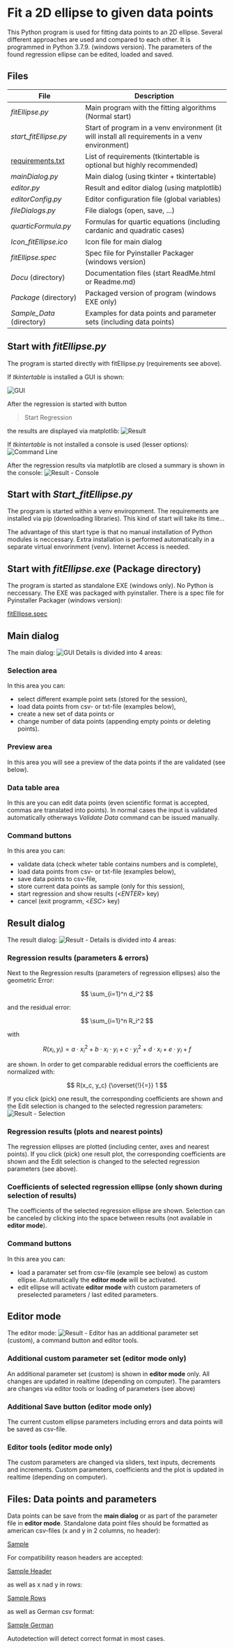 ﻿# Fit a 2D ellipse to given data points

This Python program is used for fitting data points to an 2D ellipse.
Several different approaches are used and compared to each other. It is programmed in Python 3.7.9. (windows version).
The parameters of the found regression ellipse can be edited, loaded and saved.

## Files
| File | Description |
|------------------|------------------------------------------|
| *fitEllipse.py* | Main program with the fitting algorithms (Normal start) |
| *start_fitEllipse.py* | Start of program in a venv environment (it will install all requirements in a venv environment) |
| [requirements.txt](requirements.txt "") |	List of requirements (tkintertable is optional but highly recommended) |
| *mainDialog.py* | Main dialog (using tkinter + tkintertable) |
| *editor.py* | Result and editor dialog (using matplotlib) |
| *editorConfig.py* | Editor configuration file (global variables) |
| *fileDialogs.py* | File dialogs (open, save, ...) |
| *quarticFormula.py* | Formulas for quartic equations (including cardanic and quadratic cases) |
| *Icon_fitEllipse.ico* | Icon file for main dialog |
| *fitEllipse.spec* | Spec file for Pyinstaller Packager (windows version) |
| *Docu* (directory)| Documentation files (start ReadMe.html or Readme.md) |
| *Package* (directory)| Packaged version of program (windows EXE only) |
| *Sample_Data* (directory)| Examples for data points and parameter sets (including data points) |


## Start with *fitEllipse.py*
 
The program is started directly with fitEllipse.py (requirements see above).

If *tkintertable* is installed a GUI is shown:

![GUI](Docu/GUI_Example.png)

After the regression is started with button 
> Start Regression
 
the results are displayed via matplotlib:
![Result](Docu/Result_Example.png)

If *tkintertable* is not installed a console is used (lesser options):
![Command Line](Docu/Command_Line.png)

After the regression results via matplotlib are closed a summary is shown in the console:
![Result - Console](Docu/Result_Console.png)


## Start with *Start_fitEllipse.py*
The program is started within a venv enviropnment. The requirements are installed via pip (downloading libraries). This kind of start will take its time...

The advantage of this start type is that no manual installation of Python modules is neccessary. Extra installation is performed automatically in a separate virtual envorinment (venv). Internet Access is needed.


## Start with *fitEllipse.exe* (Package directory)
The program is started as standalone EXE (windows only). No Python is neccessary.
The EXE was packaged with pyinstaller. There is a spec file for Pyinstaller Packager (windows version):

[fitEllipse.spec](fitEllipse.spec "")


## Main dialog
The main dialog:
![GUI Details](Docu/GUI_Details.png)
is divided into 4 areas:

### Selection area
In this area you can:
- select different example point sets (stored for the session),
- load data points from csv- or txt-file (examples below),
- create a new set of data points or
- change number of data points (appending empty points or deleting points).

### Preview area
In this area you will see a preview of the data points if the are validated (see below).

### Data table area
In this are you can edit data points (even scientific format is accepted, commas are translated into points).
In normal cases the input is validated automatically otherways *Validate Data* command can be issued manually.

### Command buttons
In this area you can:
- validate data (check wheter table contains numbers and is complete),
- load data points from csv- or txt-file (examples below),
- save data points to csv-file,
- store current data points as sample (only for this session),
- start regression and show results (&lt;*ENTER*&gt; key)
- cancel (exit programm, &lt;*ESC*&gt; key)


## Result dialog
The result dialog:
![Result - Details](Docu/Result_Details.png)
is divided into 4 areas:

### Regression results (parameters & errors)
Next to the Regression results (parameters of regression ellipses) also the geometric Error:

$$ \sum_{i=1}^n d_i^2 $$

and the residual error:

$$ \sum_{i=1}^n R_i^2 $$

with

$$ R(x_i, y_i) = a \cdot x_i^2 + b \cdot x_i \cdot y_i + c \cdot y_i^2 + d \cdot x_i + e \cdot y_i + f $$

are shown. In order to get comparable redidual errors the coefficients are normalized with:

$$ R(x_c, y_c) {\overset{!}{=}} 1 $$

If you click (pick) one result, the corresponding coefficients are shown and the Edit selection is changed to the selected regression parameters:
![Result - Selection](Docu/Result_Selection.png)

### Regression results (plots and nearest points)
The regression ellipses are plotted (including center, axes and nearest points).
If you click (pick) one result plot, the corresponding coefficients are shown and the Edit selection is changed to the selected regression parameters (see above).

### Coefficients of selected regression ellipse (only shown during selection of results)
The coefficients of the selected regression ellipse are shown.
Selection can be canceled by clicking into the space between results (not available in **editor mode**).

### Command buttons
In this area you can:
- load a paramater set from csv-file (example see below) as custom ellipse. Automatically the **editor mode** will be activated. 
- edit ellipse will activate **editor mode** with custom parameters of preselected parameters / last edited parameters.


## Editor mode
The editor mode:
![Result - Editor](Docu/Result_Editor.png)
has an additional parameter set (custom), a command button and editor tools.

### Additional custom parameter set (**editor mode** only)
An additional parameter set (custom) is shown in **editor mode** only. All changes are updated in realtime (depending on computer). The paramters are changes via editor tools or loading of parameters (see above)

### Additional Save button (**editor mode** only)
The current custom ellipse parameters including errors and data points will be saved as csv-file.

### Editor tools (**editor mode** only)
The custom parameters are changed via sliders, text inputs, decrements and increments. Custom parameters, coefficients and the plot is updated in realtime (depending on computer).


## Files: Data points and parameters
Data points can be save from the **main dialog** or as part of the parameter file in **editor mode**.
Standalone data point files should be formatted as american csv-files (x and y in 2 columns, no header):

[Sample](Sample_Data/Sample_15.csv "")

For compatibility reason headers are accepted:

[Sample Header](Sample_Data/Sample_16.csv "")

as well as x nad y in rows:

[Sample Rows](Sample_Data/Sample_17.csv "")

as well as German csv format:

[Sample German](Sample_Data/Sample_18.csv "")

Autodetection will detect correct format in most cases.


